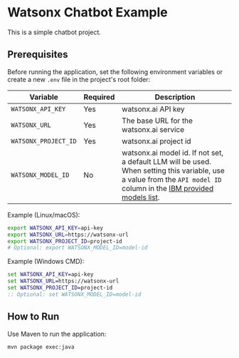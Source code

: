 # Watsonx Chatbot Example

This is a simple chatbot project.

## Prerequisites

Before running the application, set the following environment variables or create a new `.env` file in the project's root folder:

| Variable              | Required | Description |
|-----------------------|----------|-------------|
| `WATSONX_API_KEY`     | Yes      | watsonx.ai API key |
| `WATSONX_URL`         | Yes      | The base URL for the watsonx.ai service |
| `WATSONX_PROJECT_ID`  | Yes      | watsonx.ai project id |
| `WATSONX_MODEL_ID`    | No       | watsonx.ai model id. If not set, a default LLM will be used. When setting this variable, use a value from the `API model ID` column in the [IBM provided models list](https://dataplatform.cloud.ibm.com/docs/content/wsj/analyze-data/fm-models.html?context=wx#ibm-provided). |

Example (Linux/macOS):
```bash
export WATSONX_API_KEY=api-key
export WATSONX_URL=https://watsonx-url
export WATSONX_PROJECT_ID=project-id
# Optional: export WATSONX_MODEL_ID=model-id
```

Example (Windows CMD):
```cmd
set WATSONX_API_KEY=api-key
set WATSONX_URL=https://watsonx-url
set WATSONX_PROJECT_ID=project-id
:: Optional: set WATSONX_MODEL_ID=model-id
```

## How to Run
Use Maven to run the application:

```bash
mvn package exec:java
```
